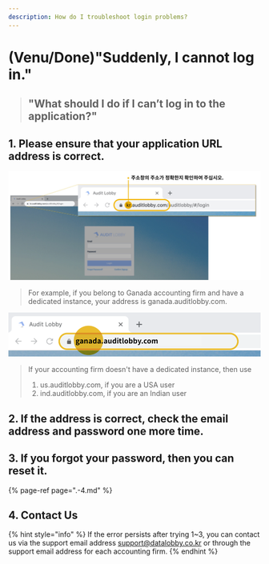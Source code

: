 ```yaml
---
description: How do I troubleshoot login problems?
---
```


# \(Venu/Done\)"Suddenly, I cannot log in."

> ## "What should I do if I can’t log in to the application?"

## 1. Please ensure that your application URL address is correct.

![](../.gitbook/assets/login-error-01.jpg)

> For example, if you belong to Ganada accounting firm and have a dedicated instance, your address is ganada.auditlobby.com.

![](../.gitbook/assets/image-165.png)

> If your accounting firm doesn't have a dedicated instance, then use
>
> 1. us.auditlobby.com, if you are a USA user
> 2. ind.auditlobby.com, if you are an Indian user

## 2. If the address is correct, check the email address and password one more time.

## 3. If you forgot your password, then you can reset it.

{% page-ref page=".-4.md" %}

## 4. Contact Us

{% hint style="info" %}
If the error persists after trying 1~3, you can contact us via the support email address support@datalobby.co.kr or through the support email address for each accounting firm.
{% endhint %}

